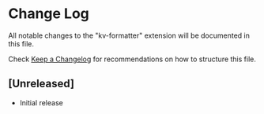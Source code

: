 # Change Log

All notable changes to the "kv-formatter" extension will be documented in this file.

Check [Keep a Changelog](http://keepachangelog.com/) for recommendations on how to structure this file.

## [Unreleased]

- Initial release